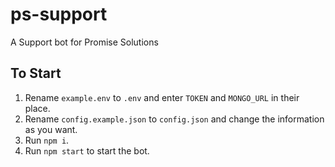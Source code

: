 # ps-support
A Support bot for Promise Solutions

## To Start
1. Rename `example.env` to `.env` and enter `TOKEN` and `MONGO_URL` in their place.
2. Rename `config.example.json` to `config.json` and change the information as you want.
3. Run `npm i`.
4. Run `npm start` to start the bot.
